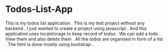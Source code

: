 # Todos-List-App

This is my todos list application . This is my test project without any backend . I just wanted to create a project using javascript . 
And this application uses localstorage to keep record of todos . We can add a todo . View them and also delete them . All the todos are organised in form of a list .
The html is done mostly using bootstrap . 
